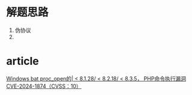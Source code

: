 
# 解题思路

1. 伪协议
2. 


# article

[Windows bat proc_open的| < 8.1.28/ < 8.2.18/ < 8.3.5， PHP命令执行漏洞CVE-2024-1874（CVSS：10）](https://mp.weixin.qq.com/s/jAeRY-XOKw8fmUDXT2ESNQ)